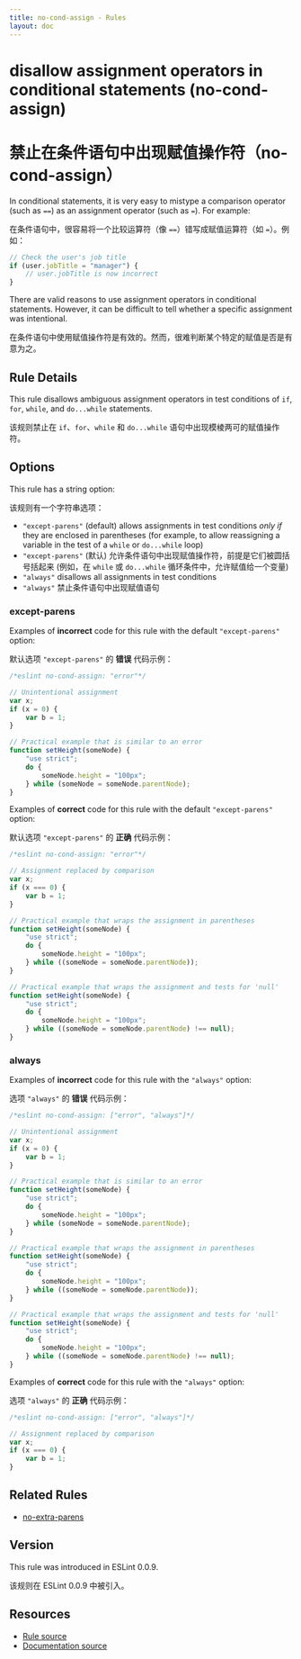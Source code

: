 ```yaml
---
title: no-cond-assign - Rules
layout: doc
---
```

<!-- Note: No pull requests accepted for this file. See README.md in the root directory for details. -->

# disallow assignment operators in conditional statements (no-cond-assign)

# 禁止在条件语句中出现赋值操作符（no-cond-assign）

In conditional statements, it is very easy to mistype a comparison operator (such as `==`) as an assignment operator (such as `=`). For example:

在条件语句中，很容易将一个比较运算符（像 `==`）错写成赋值运算符（如 `=`）。例如：

```js
// Check the user's job title
if (user.jobTitle = "manager") {
    // user.jobTitle is now incorrect
}
```

There are valid reasons to use assignment operators in conditional statements. However, it can be difficult to tell whether a specific assignment was intentional.

在条件语句中使用赋值操作符是有效的。然而，很难判断某个特定的赋值是否是有意为之。

## Rule Details

This rule disallows ambiguous assignment operators in test conditions of `if`, `for`, `while`, and `do...while` statements.

该规则禁止在 `if`、`for`、`while` 和 `do...while` 语句中出现模棱两可的赋值操作符。

## Options

This rule has a string option:

该规则有一个字符串选项：

* `"except-parens"` (default) allows assignments in test conditions *only if* they are enclosed in parentheses (for example, to allow reassigning a variable in the test of a `while` or `do...while` loop)
* `"except-parens"` (默认) 允许条件语句中出现赋值操作符，前提是它们被圆括号括起来 (例如，在 `while` 或 `do...while` 循环条件中，允许赋值给一个变量)
* `"always"` disallows all assignments in test conditions
* `"always"` 禁止条件语句中出现赋值语句

### except-parens

Examples of **incorrect** code for this rule with the default `"except-parens"` option:

默认选项 `"except-parens"` 的 **错误** 代码示例：

```js
/*eslint no-cond-assign: "error"*/

// Unintentional assignment
var x;
if (x = 0) {
    var b = 1;
}

// Practical example that is similar to an error
function setHeight(someNode) {
    "use strict";
    do {
        someNode.height = "100px";
    } while (someNode = someNode.parentNode);
}
```


Examples of **correct** code for this rule with the default `"except-parens"` option:

默认选项 `"except-parens"` 的 **正确** 代码示例：

```js
/*eslint no-cond-assign: "error"*/

// Assignment replaced by comparison
var x;
if (x === 0) {
    var b = 1;
}

// Practical example that wraps the assignment in parentheses
function setHeight(someNode) {
    "use strict";
    do {
        someNode.height = "100px";
    } while ((someNode = someNode.parentNode));
}

// Practical example that wraps the assignment and tests for 'null'
function setHeight(someNode) {
    "use strict";
    do {
        someNode.height = "100px";
    } while ((someNode = someNode.parentNode) !== null);
}
```

### always

Examples of **incorrect** code for this rule with the `"always"` option:

选项 `"always"` 的 **错误** 代码示例：

```js
/*eslint no-cond-assign: ["error", "always"]*/

// Unintentional assignment
var x;
if (x = 0) {
    var b = 1;
}

// Practical example that is similar to an error
function setHeight(someNode) {
    "use strict";
    do {
        someNode.height = "100px";
    } while (someNode = someNode.parentNode);
}

// Practical example that wraps the assignment in parentheses
function setHeight(someNode) {
    "use strict";
    do {
        someNode.height = "100px";
    } while ((someNode = someNode.parentNode));
}

// Practical example that wraps the assignment and tests for 'null'
function setHeight(someNode) {
    "use strict";
    do {
        someNode.height = "100px";
    } while ((someNode = someNode.parentNode) !== null);
}
```


Examples of **correct** code for this rule with the `"always"` option:

选项 `"always"` 的 **正确** 代码示例：

```js
/*eslint no-cond-assign: ["error", "always"]*/

// Assignment replaced by comparison
var x;
if (x === 0) {
    var b = 1;
}
```

## Related Rules

* [no-extra-parens](no-extra-parens)

## Version

This rule was introduced in ESLint 0.0.9.

该规则在 ESLint 0.0.9 中被引入。

## Resources

* [Rule source](https://github.com/eslint/eslint/tree/master/lib/rules/no-cond-assign.js)
* [Documentation source](https://github.com/eslint/eslint/tree/master/docs/rules/no-cond-assign.md)
